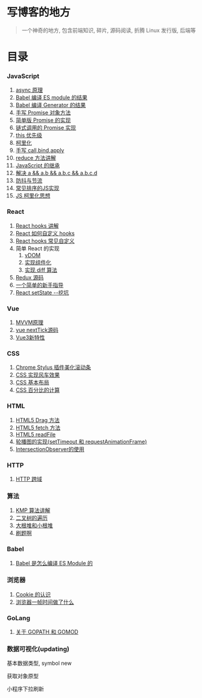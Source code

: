 # 写博客的地方

> 一个神奇的地方, 包含前端知识, 碎片, 源码阅读, 折腾 Linux 发行版, 后端等

# 目录

### JavaScript

1. [async 原理](./articles/js/async原理.md)
2. [Babel 编译 ES module 的结果](./articles/js/Babel怎么转换ESModule的.md)
3. [Babel 编译 Generator 的结果](./articles/js/Babel编译Generator.md)
4. [手写 Promise 对象方法](./articles/js/ES6%20Promise对象方法手写.md)
5. [简单版 Promise 的实现](./articles/js/ES6的Promise.md)
6. [链式调用的 Promise 实现](./articles/js/ES6链式调用的Promise.md)
7. [this 优先级](./articles/js/JS%20this优先级.md)
8. [柯里化](./articles/js/JS%20柯里化实现.md)
9. [手写 call,bind,apply](./articles/js/JS手写bind-apply-call.md)
10. [reduce 方法讲解](./articles/js/JS数组reduce.md)
11. [JavaScript 的继承](./articles/js/JS继承详解.md)
12. [解决 a && a.b && a.b.c && a.b.c.d](./articles/js/JS解决a.b.c.d...之道.md)
13. [防抖与节流](./articles/js/JS防抖与节流.md)
14. [常见排序的JS实现](./articles/js/常见排序的JS实现.md)
15. [JS 柯里化思想](./articles/js/js柯里化.md)

### React

1. [React hooks 讲解](./articles/react/Hooks.md)
2. [React 如何自定义 hooks](./articles/react/Hooks自定义.md)
3. [React hooks 常见自定义](./articles/react/Hooks常见自定义.md)
4. 简单 React 的实现
   1. [vDOM](./articles/react/React实现虚拟DOM.md)
   2. [实现组件化](./articles/react/React的组件化机制.md)
   3. [实现 diff 算法](./articles/react/React%20实现%20diff%20算法.md)
5. [Redux 源码](./articles/react/Redux源码.md)
6. [一个简单的新手指导](./articles/react/简单的新手指导.md)
7. [React setState --挖坑]()

### Vue

1. [MVVM原理](https://github.com/JedenZhan/fork-mvvm)
2. [vue nextTick源码](./articles/vue/this$nextTick.md)
3. [Vue3新特性](./articles/vue/vue3-新特性.md)

### CSS

1. [Chrome Stylus 插件美化滚动条](./articles/css/CSS%20stylus所需.md)
2. [CSS 实现风车效果](./articles/css/CSS%20写风车.md)
3. [CSS 基本布局](./articles/css/CSS%20常见布局.md)
4. [CSS 百分比的计算](./articles/css/CSS%20百分比.md)

### HTML

1. [HTML5 Drag 方法](./articles/html/HTML5%20DragApi.md)
2. [HTML5 fetch 方法](./articles/html/HTML5%20fetch.md)
3. [HTML5 readFile](./articles/html/HTML5%20readFile.md)
4. [轮播图的实现(setTimeout 和 requestAnimationFrame)](./articles/html/HTML%20轮播图.md)
5. [IntersectionObserver的使用](./articles/html/IntersectionObserver.md)

### HTTP

1. [HTTP 跨域](./articles/http/HTTP跨域方法.md)

### 算法

1. [KMP 算法讲解](./articles/algorithm/AL%20KMP.md)
2. [二叉树的遍历](./articles/algorithm/AL%20二叉树的遍历.md)
3. [大根堆和小根堆](./articles/algorithm/AL%20大根堆和小根堆.md)
4. [刷题啊](./articles/leetcode/index.md)

### Babel

1. [Babel 是怎么编译 ES Module 的](./articles/babel/Babel怎么转换ESModule的.md)

### 浏览器

1. [Cookie 的认识](./articles/broswer/Cookie基本.md)
2. [浏览器一帧时间做了什么](./articles/broswer/浏览器的一帧.md)

### GoLang

1. [关于 GOPATH 和 GOMOD](./articles/golang/gopath和gomod.md)

### 数据可视化(updating)

基本数据类型, symbol new

获取对象原型



小程序下拉刷新